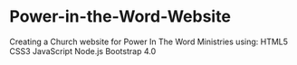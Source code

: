 # Power-in-the-Word-Website

Creating a Church website for Power In The Word Ministries
using:  HTML5
        CSS3
        JavaScript
        Node.js
        Bootstrap 4.0
